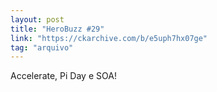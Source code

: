 ```yaml
---
layout: post
title: "HeroBuzz #29"
link: "https://ckarchive.com/b/e5uph7hx07ge"
tag: "arquivo"
---
```

Accelerate, Pi Day e SOA!
